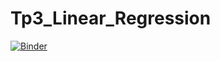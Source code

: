 # Tp3_Linear_Regression
[![Binder](https://mybinder.org/badge_logo.svg)](https://mybinder.org/v2/gh/selmakhalifa/Tp3_Linear_Regression/main)
